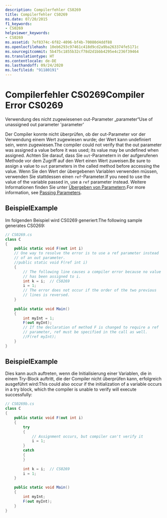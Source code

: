 ```yaml
---
description: Compilerfehler CS0269
title: Compilerfehler CS0269
ms.date: 07/20/2015
f1_keywords:
- CS0269
helpviewer_keywords:
- CS0269
ms.assetid: 7ef8374c-6f82-4096-bf4b-70080d4ddf88
ms.openlocfilehash: 10eb6293c97461c418d9cd2a9ba263374fe5171c
ms.sourcegitcommit: 5b475c1855b32cf78d2d1bbb4295e4c236f39464
ms.translationtype: HT
ms.contentlocale: de-DE
ms.lasthandoff: 09/24/2020
ms.locfileid: "91180191"
---
```

# <a name="compiler-error-cs0269"></a><span data-ttu-id="56369-103">Compilerfehler CS0269</span><span class="sxs-lookup"><span data-stu-id="56369-103">Compiler Error CS0269</span></span>

<span data-ttu-id="56369-104">Verwendung des nicht zugewiesenen out-Parameter „parameter“</span><span class="sxs-lookup"><span data-stu-id="56369-104">Use of unassigned out parameter 'parameter'</span></span>  
  
 <span data-ttu-id="56369-105">Der Compiler konnte nicht überprüfen, ob der out-Parameter vor der Verwendung einem Wert zugewiesen wurde; der Wert kann undefiniert sein, wenn zugewiesen.</span><span class="sxs-lookup"><span data-stu-id="56369-105">The compiler could not verify that the out parameter was assigned a value before it was used; its value may be undefined when assigned.</span></span> <span data-ttu-id="56369-106">Achten Sie darauf, dass Sie `out`-Parametern in der aufgerufenen Methode vor dem Zugriff auf den Wert einen Wert zuweisen.</span><span class="sxs-lookup"><span data-stu-id="56369-106">Be sure to assign a value to `out` parameters in the called method before accessing the value.</span></span> <span data-ttu-id="56369-107">Wenn Sie den Wert der übergebenen Variablen verwenden müssen, verwenden Sie stattdessen einen `ref`-Parameter.</span><span class="sxs-lookup"><span data-stu-id="56369-107">If you need to use the value of the variable passed in, use a `ref` parameter instead.</span></span> <span data-ttu-id="56369-108">Weitere Informationen finden Sie unter [Übergeben von Parametern](../../programming-guide/classes-and-structs/passing-parameters.md).</span><span class="sxs-lookup"><span data-stu-id="56369-108">For more information, see [Passing Parameters](../../programming-guide/classes-and-structs/passing-parameters.md).</span></span>  
  
## <a name="example"></a><span data-ttu-id="56369-109">Beispiel</span><span class="sxs-lookup"><span data-stu-id="56369-109">Example</span></span>  

 <span data-ttu-id="56369-110">Im folgenden Beispiel wird CS0269 generiert:</span><span class="sxs-lookup"><span data-stu-id="56369-110">The following sample generates CS0269:</span></span>  
  
```csharp  
// CS0269.cs  
class C  
{  
    public static void F(out int i)  
    // One way to resolve the error is to use a ref parameter instead  
    // of an out parameter.  
    //public static void F(ref int i)  
    {  
        // The following line causes a compiler error because no value  
        // has been assigned to i.  
        int k = i;  // CS0269  
        i = 1;  
        // The error does not occur if the order of the two previous
        // lines is reversed.  
    }  
  
    public static void Main()  
    {  
        int myInt = 1;  
        F(out myInt);  
        // If the declaration of method F is changed to require a ref  
        // parameter, ref must be specified in the call as well.  
        //F(ref myInt);  
    }  
}  
```  
  
## <a name="example"></a><span data-ttu-id="56369-111">Beispiel</span><span class="sxs-lookup"><span data-stu-id="56369-111">Example</span></span>  

 <span data-ttu-id="56369-112">Dies kann auch auftreten, wenn die Initialisierung einer Variablen, die in einem Try-Block auftritt, die der Compiler nicht überprüfen kann, erfolgreich ausgeführt wird:</span><span class="sxs-lookup"><span data-stu-id="56369-112">This could also occur if the initialization of a variable occurs in a try block, which the compiler is unable to verify will execute successfully:</span></span>  
  
```csharp  
// CS0269b.cs  
class C  
{  
    public static void F(out int i)  
    {  
        try  
        {  
            // Assignment occurs, but compiler can't verify it  
            i = 1;  
        }  
        catch  
        {  
        }  
  
        int k = i;  // CS0269  
        i = 1;  
    }  
  
    public static void Main()  
    {  
        int myInt;  
        F(out myInt);  
    }  
}  
```
